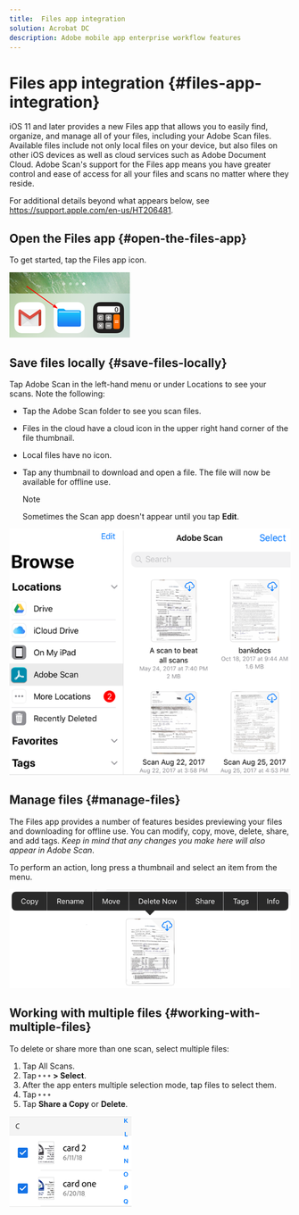 ```yaml
---
title:  Files app integration
solution: Acrobat DC
description: Adobe mobile app enterprise workflow features
---
```


# Files app integration {#files-app-integration}

iOS 11 and later provides a new Files app that allows you to easily find, organize, and manage all of your files, including your Adobe Scan files. Available files include not only local files on your device, but also files on other iOS devices as well as cloud services such as Adobe Document Cloud. Adobe Scan's support for the Files app means you have greater control and ease of access for all your files and scans no matter where they reside. 

For additional details beyond what appears below, see https://support.apple.com/en-us/HT206481. 

## Open the Files app {#open-the-files-app}

To get started, tap the Files app icon. 

![image](./images/filesappicon.png)


## Save files locally {#save-files-locally}

Tap Adobe Scan in the left-hand menu or under Locations to see your scans. Note the following: 

* Tap the Adobe Scan folder to see you scan files. 
* Files in the cloud have a cloud icon in the upper right hand corner of the file thumbnail. 
* Local files have no icon. 
* Tap any thumbnail to download and open a file. The file will now be available for offline use. 

   >[!NOTE]
   >
   > Sometimes the Scan app doesn't appear until you tap **Edit**. 

![image](./images/fileapp.png)

## Manage files {#manage-files}

The Files app provides a number of features besides previewing your files and downloading for offline use. You can modify, copy, move, delete, share, and add tags. *Keep in mind that any changes you make here will also appear in Adobe Scan*. 

To perform an action, long press a thumbnail and select an item from the menu. 

![image](./images/fileapp2.png)


## Working with multiple files {#working-with-multiple-files}

To delete or share more than one scan, select multiple files:

1. Tap All Scans.
1. Tap ![image](./images/overflowicon.png) **> Select**. 
1. After the app enters multiple selection mode, tap files to select them. 
1. Tap ![image](./images/overflowicon.png) 
1. Tap **Share a Copy** or **Delete**. 

![image](./images/multipleselect.png)

